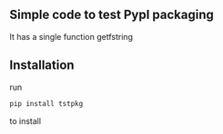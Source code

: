 ## Simple code to test PypI packaging
It has a single function getfstring

## Installation
run 
```python
pip install tstpkg
```
to install